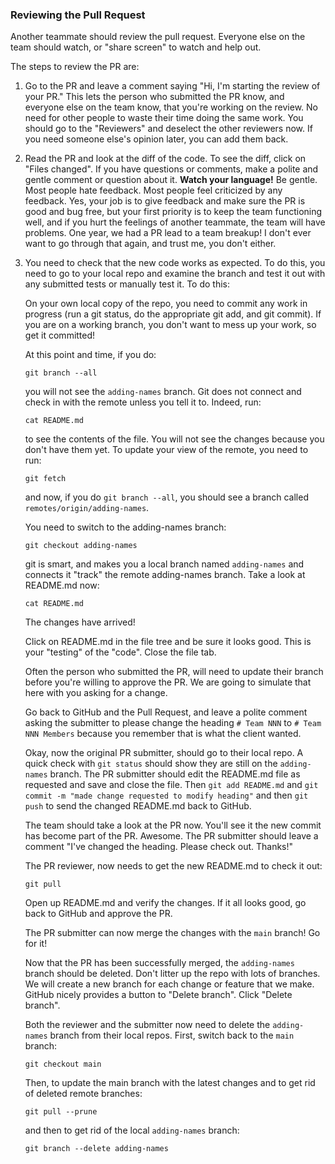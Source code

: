 ### Reviewing the Pull Request

Another teammate should review the pull request.  Everyone else on the 
team should watch, or "share screen" to watch and help out.

The steps to review the PR are:

1. Go to the PR and leave a comment saying "Hi, I'm starting the review of your PR."  This lets the person who submitted the PR know, and everyone else on the team know, that you're working on the review.  No need for other people to waste their time doing the same work.  You should go to the "Reviewers" and deselect the other reviewers now.  If you need someone else's opinion later, you can add them back.

1. Read the PR and look at the diff of the code.  To see the diff, click on "Files changed".  If you have questions or comments, make a polite and gentle comment or question about it.  **Watch your language!**  Be gentle.  Most people hate feedback.  Most people feel criticized by any feedback.  Yes, your job is to give feedback and make sure the PR is good and bug free, but your first priority is to keep the team functioning well, and if you hurt the feelings of another teammate, the team will have problems.  One year, we had a PR lead to a team breakup!  I don't ever want to go through that again, and trust me, you don't either.

1. You need to check that the new code works as expected.  To do this, you need to go to your local repo and examine the branch and test it out with any submitted tests or manually test it.  To do this:

	On your own local copy of the repo, you need to commit any work in progress (run a git status, do the appropriate git add, and git commit).  If you are on a working branch, you don't want to mess up your work, so get it committed!

	At this point and time, if you do: 

	```
	git branch --all
	```

	you will not see the `adding-names` branch.  Git does not connect and check in with the remote unless you tell it to.  Indeed, run:

	```
	cat README.md
	```

	to see the contents of the file.  You will not see the changes because you don't have them yet.  To update your view of the remote, you need to run:

	```
	git fetch
	```
	and now, if you do `git branch --all`, you should see a branch called `remotes/origin/adding-names`.

	You need to switch to the adding-names branch:

	```
	git checkout adding-names
	```

	git is smart, and makes you a local branch named `adding-names` and connects it "track" the remote adding-names branch.  Take a look at README.md now:

	```
	cat README.md
	```
	
	The changes have arrived!

	Click on README.md in the file tree and be sure it looks good.  This is your "testing" of the "code".  Close the file tab.

	Often the person who submitted the PR, will need to update their branch before you're willing to approve the PR.  We are going to simulate that here with you asking for a change.

	Go back to GitHub and the Pull Request, and leave a polite comment asking the submitter to please change the heading `# Team NNN` to `# Team NNN Members` because you remember that is what the client wanted.  

	Okay, now the original PR submitter, should go to their local repo.  A quick check with `git status` should show they are still on the `adding-names` branch.  The PR submitter should edit the README.md file as requested and save and close the file.  Then `git add README.md` and `git commit -m "made change requested to modify heading"` and then `git push` to send the changed README.md back to GitHub.

	The team should take a look at the PR now.  You'll see it the new commit has become part of the PR.  Awesome.  The PR submitter should leave a comment "I've changed the heading.  Please check out.  Thanks!"

	The PR reviewer, now needs to get the new README.md to check it out:

	```
	git pull
	```

	Open up README.md and verify the changes.  If it all looks good, go back to GitHub and approve the PR.

	The PR submitter can now merge the changes with the `main` branch!  Go for it!

	Now that the PR has been successfully merged, the `adding-names` branch should be deleted.  Don't litter up the repo with lots of branches.  We will create a new branch for each change or feature that we make.  	GitHub nicely provides a button to "Delete branch".  Click "Delete branch".  

	Both the reviewer and the submitter now need to delete the `adding-names` branch from their local repos.  First, switch back to the `main` branch:

	```
	git checkout main
	```

	Then, to update the main branch with the latest changes and to get rid of deleted remote branches:

	```
	git pull --prune
	```
	
	and then to get rid of the local `adding-names` branch:

	```
	git branch --delete adding-names
	```
